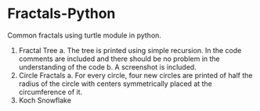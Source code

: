 # Fractals-Python
Common fractals using turtle module in python.
1. Fractal Tree 
   a. The tree is printed using simple recursion. In the code comments are included and there should be no problem in the understanding of the code 
   b. A screenshot is included.
2. Circle Fractals
   a. For every circle, four new circles are printed of half the radius of the circle with centers symmetrically placed at the circumference of it.
3. Koch Snowflake
